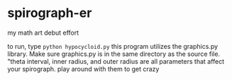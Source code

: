 # spirograph-er
my math art debut effort

to run, type `python hypocycloid.py`
this program utilizes the graphics.py library. Make sure graphics.py is in the same directory as the source file.
"theta interval, inner radius, and outer radius are all parameters that affect your spirograph.
play around with them to get crazy
